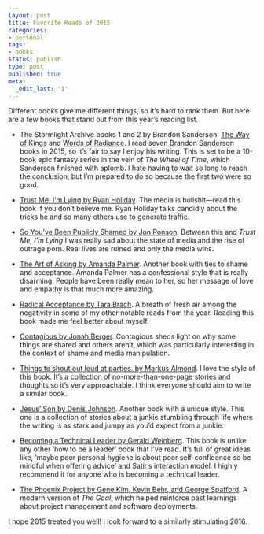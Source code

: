 ```yaml
---
layout: post
title: Favorite Reads of 2015
categories:
- personal
tags:
- books
status: publish
type: post
published: true
meta:
  _edit_last: '1'
---
```


<p>Different books give me different things, so it’s hard to rank them. But here are a few books that stand out from this year’s reading list.</p>

<ul>
<li><p>The Stormlight Archive books 1 and 2 by Brandon Sanderson: <a href="http://web.archive.org/web/20210120073302/http://www.amazon.com/Way-Kings-Stormlight-Archive-Book-ebook/dp/B003P2WO5E/ref=sr_1_1?s=digital-text&amp;ie=UTF8&amp;qid=1450818313&amp;sr=1-1&amp;tag=theven01-20">The Way of Kings</a> and <a href="http://web.archive.org/web/20210120073302/http://www.amazon.com/Words-Radiance-Stormlight-Archive-Book-ebook/dp/B00DA6YEKS/ref=sr_1_2?s=digital-text&amp;ie=UTF8&amp;qid=1450818313&amp;sr=1-2&amp;tag=theven01-20">Words of Radiance</a>. I read seven Brandon Sanderson books in 2015, so it’s fair to say I enjoy his writing. This is set to be a 10-book epic fantasy series in the vein of <em>The Wheel of Time</em>, which Sanderson finished with aplomb. I hate having to wait so long to reach the conclusion, but I’m prepared to do so because the first two were so good.</p></li>
<li><p><a href="http://web.archive.org/web/20210120073302/http://www.amazon.com/Trust-Me-Lying-Confessions-Manipulator-ebook/dp/B0074VTHH0/?tag=theven01-20">Trust Me, I’m Lying by Ryan Holiday</a>. The media is bullshit—read this book if you don’t believe me. Ryan Holiday talks candidly about the tricks he and so many others use to generate traffic.</p></li>
<li><p><a href="http://web.archive.org/web/20210120073302/http://www.amazon.com/So-Youve-Been-Publicly-Shamed-ebook/dp/B00L9B7IRC/ref=sr_1_1?s=digital-text&amp;ie=UTF8&amp;qid=1450818288&amp;sr=1-1&amp;tag=theven01-20">So You’ve Been Publicly Shamed by Jon Ronson</a>. Between this and <em>Trust Me, I’m Lying</em> I was really sad about the state of media and the rise of outrage porn. Real lives are ruined and only the media wins.</p></li>
<li><p><a href="http://web.archive.org/web/20210120073302/http://www.amazon.com/Art-Asking-Learned-Worrying-People-ebook/dp/B00IRISKD6/ref=sr_1_1?s=digital-text&amp;ie=UTF8&amp;qid=1450818262&amp;sr=1-1&amp;tag=theven01-20">The Art of Asking by Amanda Palmer</a>. Another book with ties to shame and acceptance. Amanda Palmer has a confessional style that is really disarming. People have been really mean to her, so her message of love and empathy is that much more amazing.</p></li>
<li><p><a href="http://web.archive.org/web/20210120073302/http://www.amazon.com/Radical-Acceptance-Tara-Brach-ebook/dp/B000FC2NHG/ref=sr_1_1?s=digital-text&amp;ie=UTF8&amp;qid=1450818241&amp;sr=1-1&amp;tag=theven01-20">Radical Acceptance by Tara Brach</a>. A breath of fresh air among the negativity in some of my other notable reads from the year. Reading this book made me feel better about myself.</p></li>
<li><p><a href="http://web.archive.org/web/20210120073302/http://www.amazon.com/Contagious-Things-Catch-Jonah-Berger-ebook/dp/B008J4GQKW/ref=sr_1_1?s=digital-text&amp;ie=UTF8&amp;qid=1450817798&amp;tag=theven01-20">Contagious by Jonah Berger</a>. Contagious sheds light on why some things are shared and others aren’t, which was particularly interesting in the context of shame and media manipulation.</p></li>
<li><p><a href="http://web.archive.org/web/20210120073302/http://www.amazon.com/Things-Shout-Out-Loud-Parties-ebook/dp/B00L2FG1SM/ref=sr_1_1?s=digital-text&amp;ie=UTF8&amp;qid=1450817769&amp;sr=1-1&amp;tag=theven01-20">Things to shout out loud at parties. by Markus Almond</a>. I love the style of this book. It’s a collection of no-more-than-one-page stories and thoughts so it’s very approachable. I think everyone should aim to write a similar book.</p></li>
<li><p><a href="http://web.archive.org/web/20210120073302/http://www.amazon.com/Jesus-Son-Stories-Denis-Johnson-ebook/dp/B006JR7XLC/ref=sr_1_1?s=digital-text&amp;ie=UTF8&amp;qid=1450817738&amp;tag=theven01-20">Jesus’ Son by Denis Johnson</a>. Another book with a unique style. This one is a collection of stories about a junkie stumbling through life where the writing is as stark and jumpy as you’d expect from a junkie.</p></li>
<li><p><a href="http://web.archive.org/web/20210120073302/http://www.amazon.com/Becoming-Technical-Leader-Gerald-Weinberg-ebook/dp/B004J4VV3I/ref=sr_1_1?s=digital-text&amp;ie=UTF8&amp;qid=1450817692&amp;sr=1-1&amp;tag=theven01-20">Becoming a Technical Leader by Gerald Weinberg</a>. This book is unlike any other ‘how to be a leader’ book that I’ve read. It’s full of great ideas like, ‘maybe poor personal hygiene is about poor self-confidence so be mindful when offering advice’ and Satir’s interaction model. I highly recommend it for anyone who is becoming a technical leader.</p></li>
<li><p><a href="http://web.archive.org/web/20210120073302/http://www.amazon.com/Phoenix-Project-DevOps-Helping-Business-ebook/dp/B00AZRBLHO/ref=tmm_kin_swatch_0?_encoding=UTF8&amp;qid=1450816934&amp;sr=1-1&amp;tag=theven01-20">The Phoenix Project by Gene Kim, Kevin Behr, and George Spafford</a>. A modern version of <em>The Goal</em>, which helped reinforce past learnings about project management and software deployments.</p></li>
</ul>

<p>I hope 2015 treated you well! I look forward to a similarly stimulating 2016.</p>
